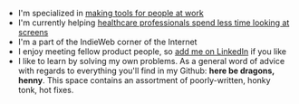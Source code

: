 - I'm specialized in [making tools for people at work](https://www.zinzy.website/work/)
- I'm currently helping [healthcare professionals spend less time looking at screens](https://gerimedica.nl/)
- I'm a part of the IndieWeb corner of the Internet
- I enjoy meeting fellow product people, so [add me on LinkedIn](https://www.linkedin.com/in/zinzy/) if you like
- I like to learn by solving my own problems. As a general word of advice with regards to everything you'll find in my Github: **here be dragons, henny**. This space contains an assortment of poorly-written, honky tonk, hot fixes.

<!---
zinzy/zinzy is a ✨ special ✨ repository because its `README.md` (this file) appears on your GitHub profile.
You can click the Preview link to take a look at your changes.
--->

